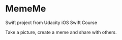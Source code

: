 # MemeMe

Swift project from Udacity iOS Swift Course

Take a picture, create a meme and share with others.
